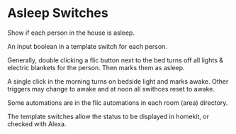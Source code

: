 # Asleep Switches

Show if each person in the house is asleep.

An input boolean in a template switch for each person.

Generally, double clicking a flic button next to the bed turns off all lights & electric blankets for the person. 
Then marks them as asleep.

A single click in the morning turns on bedside light and marks awake.
Other triggers may change to awake and at noon all swithces reset to awake.

Some automations are in the flic automations in each room (area) directory.

The template switches allow the status to be displayed in homekit, or checked with Alexa.
